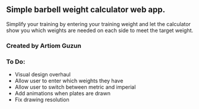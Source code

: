 ## Simple barbell weight calculator web app. 

Simplify your training by entering your training weight and let the calculator 
show you which weights are needed on each side to meet the target weight. 

### Created by Artiom Guzun

### To Do:
- Visual design overhaul
- Allow user to enter which weights they have
- Allow user to switch between metric and imperial
- Add animations when plates are drawn
- Fix drawing resolution 



